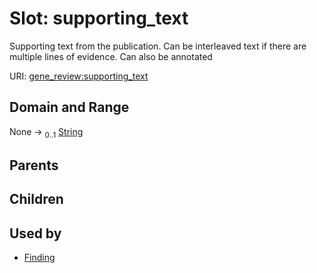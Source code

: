 
# Slot: supporting_text

Supporting text from the publication. Can be interleaved text if there are multiple lines of evidence. Can also be annotated

URI: [gene_review:supporting_text](https://w3id.org/ai4curation/gene_review/supporting_text)


## Domain and Range

None &#8594;  <sub>0..1</sub> [String](types/String.md)

## Parents


## Children


## Used by

 * [Finding](Finding.md)
